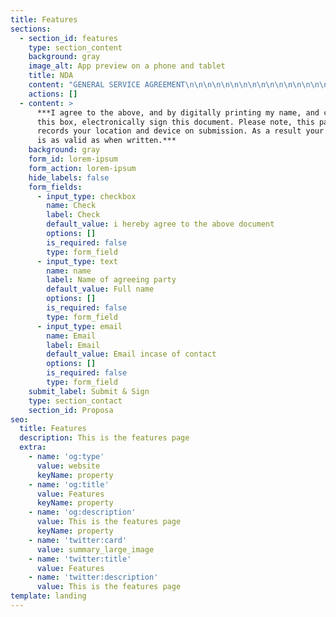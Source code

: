 ```yaml
---
title: Features
sections:
  - section_id: features
    type: section_content
    background: gray
    image_alt: App preview on a phone and tablet
    title: NDA
    content: "GENERAL SERVICE AGREEMENT\n\n\n\n\n\n\n\n\n\n\n\n\n\n\n\n\n\n\n\n\n\n\n\n\n\n\n\n\n\n\n\n\n\n\n\n\n\n\n\n\n\n\n\n\n\nTHIS GENERAL SERVICE AGREEMENT (the \"Agreement\") dated ‘Date\n\nBETWEEN:\n\nGairloch Hotel and Inn\n\n(the \"Client\")\n\n\\- AND -\n\nOn Devs Ltd, of 27 Old Gloucester Street, London, United Kingdom, WC1N 3AX\n\n(the \"Contractor\").\n\n(individually and collectively the \"Contractor\") < Use our names not the business\n\nBACKGROUND:\n\nA. The Client is of the opinion that the Contractor has the necessary qualifications, experience\n\nand abilities to provide services to the Client.\n\nB. The Contractor is agreeable to providing such services to the Client on the terms and\n\nconditions set out in this Agreement.\n\nIN CONSIDERATION OF the matters described above and of the mutual benefits and obligations\n\nset forth in this Agreement, the receipt and sufficiency of which consideration is hereby\n\nacknowledged, the Client and the Contractor (individually the \"Party\" and collectively the \"Parties\"\n\nto this Agreement) agree as follows:\n\nServices Provided\n\n1\\. The Client hereby agrees to engage the Contractor to provide the Client with services (the\n\n\"Services\") consisting of:\n\nServices to provide include:\n\n\_\_\_\_\_\_Consultancy\n\n\_\_\_\_\_\_Websites and extended web services.\n\n2\\. The Services will also include any other tasks which the Parties may agree on. The Contractor hereby agrees to provide such Services to the Client.\_\n\nTerm of Agreement\n\n3\\. The term of this Agreement (the \"Term\") will begin on the date of this Agreement and will\n\nremain in full force and effect indefinitely until terminated as provided in this Agreement.\n\n4\\. In the event that either Party wishes to terminate this Agreement, that Party will be required to\n\nprovide at least 30 days' notice to the other Party.\n\n5\\. In the event that either Party breaches a material provision under this Agreement, the non defaulting. Party may terminate this Agreement and require the defaulting Party to indemnify\n\nthe non-defaulting Party against all reasonable damages.\n\n6\\. This Agreement may be terminated at any time by mutual agreement of the Parties.\n\n7\\. Except as otherwise provided in this Agreement, the obligations of the Contractor will end\n\nupon the termination of this Agreement.\n\nPerformance\n\n8\\. The Parties agree to do everything necessary to ensure that the terms of this Agreement take\n\neffect.\n\nCurrency\n\n9\\. Except as otherwise provided in this Agreement, all monetary amounts referred to in this\n\nAgreement are in UK Pounds.\n\nCompensation\n\n10\\. For the services rendered by the Contractor as required by this Agreement, the Client will\n\nprovide compensation (the \"Compensation\") to the Contractor for the flat fee of £7,600.\n\n11\\. A deposit of £1,650 (the \"Deposit\") will be payable to the Contractor before any work\n\nwill begin. Remaining scheduled payments to be made until a total of £7,600 is met.\_\n\n12\\. The Compensation will be payable on a monthly basis, while this Agreement is in force.\n\n13\\. The Compensation as stated in this Agreement does not include value added tax, or other\n\napplicable duties as may be required by law. Any value added tax and duties required by law\n\nwill be charged to the Client in addition to the Compensation.\n\nReimbursement of Expenses\n\n14\\. In connection with providing the Services hereunder, the Contractor will only be reimbursed for expenses that have been approved in advance.\n\n15\\. The Contractor will furnish vouchers to the Client for all such expenses.\n\nConfidentiality\n\n16\\. Confidential information (the \"Confidential Information\") refers to any data or information\n\nrelating to the Client, whether business or personal, which would reasonably be considered to\n\nbe private or proprietary to the Client and that is not generally known and where the release of\n\nthat Confidential Information could reasonably be expected to cause harm to the Client.\n\n17\\. The Contractor agrees that it will not disclose, divulge, reveal, report or use, for any purpose, any Confidential Information which the Contractor has obtained, except as authorized by the Client. This obligation will survive the expiration or termination of this Agreement and will\n\ncontinue indefinitely.\n\n18\\. All written and oral information and materials disclosed or provided by the Client to the\n\nContractor under this Agreement is Confidential Information regardless of whether it was\n\nprovided before or after the date of this Agreement or how it was provided to the Contractor.\n\n.\n\nNon-Competition\n\n19\\. Other than with the express written consent of the Client, which will not be unreasonably\n\nwithheld, the Contractor will not be directly or indirectly involved with a business which is in\n\ndirect competition with the particular business line of the Client, divert or attempt to divert\n\nfrom the Client any business the Client has enjoyed, solicited, or attempted to solicit, from\n\nother individuals or corporations, prior to the expiration or termination of this Agreement.\n\nThis obligation will end on the expiration or termination of this Agreement.\n\nOwnership of Materials and Intellectual Property\n\n20\\. All intellectual property and related materials (the \"Intellectual Property\") including any\n\nrelated work in progress that is developed or produced under this Agreement, will be the\n\nproperty of the Contractor. The Client is granted a non-exclusive limited-use license of this\n\nIntellectual Property.\n\n21\\. Title, copyright, intellectual property rights and distribution rights of the Intellectual Property\n\nremain exclusively with the Contractor.\n\nReturn of Property\n\n22\\. Upon the expiry or termination of this Agreement, the Contractor will return to the Client any\n\nproperty, documentation, records, or Confidential Information which is the property of the Client.\n\nCapacity/Independent Contractor\n\n23\\. In providing the Services under this Agreement it is expressly agreed that the Contractor is\n\nacting as an independent contractor and not as an employee. The Contractor and the Client\n\nacknowledge that this Agreement does not create a partnership or joint venture between them,\n\nand is exclusively a contract for service.\n\nNotice\n\n24\\. All notices, requests, demands or other communications required or permitted by the terms of this Agreement will be given in writing and delivered to the Parties of this Agreement as\n\nFollows:\n\nA.\n\nGairloch Hotel and Inn\n\n5 Bankside Crosfield Street, Warrington, United Kingdom, WA1 1UP\n\nB.\_\n\nOnDevs Ltd\n\n27 Old Gloucester St, London,\_ WC1N 3AX\n\nor to such other address as any Party may from time to time notify the other.\n\nIndemnification\n\n25\\. Except to the extent paid in settlement from any applicable insurance policies, and to the\n\nextent permitted by applicable law, each Party agrees to indemnify and hold harmless the\n\nother Party, and its respective affiliates, officers, agents, employees, and permitted successors\n\nand assigns against any and all claims, losses, damages, liabilities, penalties, punitive\n\ndamages, expenses, reasonable legal fees and costs of any kind or amount whatsoever, which\n\nresult from or arise out of any act or omission of the indemnifying party, its respective\n\naffiliates, officers, agents, employees, and permitted successors and assigns that occurs in\n\nconnection with this Agreement. This indemnification will survive the termination of this Agreement.\n\nLegal Expenses\n\n26\\. In the event that legal action is brought to enforce or interpret any term of this Agreement, the prevailing Party will be entitled to recover, in addition to any other damages or award, all\n\nreasonable legal costs and fees associated with the action.\n\nModification of Agreement\n\n27\\. Any amendment or modification of this Agreement or additional obligation assumed by either\n\nParty in connection with this Agreement will only be binding if evidenced in writing signed\n\nby each Party or an authorized representative of each Party.\n\nTime of the Essence\n\n28\\. Time is of the essence in this Agreement. No extension or variation of this Agreement will\n\noperate as a waiver of this provision.\n\nAssignment\n\n29\\. The Contractor will not voluntarily, or by operation of law, assign or otherwise transfer its\n\nobligations under this Agreement without the prior written consent of the Client.\n\nEntire Agreement\n\n30\\. It is agreed that there is no representation, warranty, collateral agreement or condition\n\naffecting this Agreement except as expressly provided in this Agreement.\n\nEnurement\n\n31\\. This Agreement will enure to the benefit of and be binding on the Parties and their respective heirs, executors, administrators, successors and permitted assigns.\n\nTitles/Headings\n\n32\\. Headings are inserted for the convenience of the Parties only and are not to be considered\n\nwhen interpreting this Agreement.\n\nGender\n\n33\\. Words in the singular mean and include the plural and vice versa. Words in the masculine\n\nmean and include the feminine and vice versa.\n\nGoverning Law\n\n34\\. It is the intention of the Parties to this Agreement that this Agreement and the performance\n\nunder this Agreement, and all suits and special proceedings under this Agreement, be\n\nconstrued in accordance with and governed, to the exclusion of the law of any other forum, by\n\nthe laws of England, without regard to the jurisdiction in which any action or special\n\nproceeding may be instituted.\n\nSeverability\n\n35\\. In the event that any of the provisions of this Agreement are held to be invalid or\n\nunenforceable in whole or in part, all other provisions will nevertheless continue to be valid\n\nand enforceable with the invalid or unenforceable parts severed from the remainder of this Agreement.\n\nWaiver\n\n36\\. The waiver by either Party of a breach, default, delay or omission of any of the provisions of\n\nthis Agreement by the other Party will not be construed as a waiver of any subsequent breach\n\nof the same or other provisions.\n\nIN WITNESS WHEREOF the Parties have duly affixed their signatures under hand and seal on this ‘Date’\n\nClient\n\nPer:\\__\\__\\__\\__\\__\\__\\__\\__\\__\\__\\__\\__\\__\\__\n\n(Seal)\n\nOnDevs Ltd\n\nPer:\\__\\__\\__\\__\\__\\__\\__\\__\\__\\__\\__\\__\\__\\__\n\n(Seal)\n"
    actions: []
  - content: >
      ***I agree to the above, and by digitally printing my name, and checking
      this box, electronically sign this document. Please note, this page
      records your location and device on submission. As a result your signature
      is as valid as when written.***
    background: gray
    form_id: lorem-ipsum
    form_action: lorem-ipsum
    hide_labels: false
    form_fields:
      - input_type: checkbox
        name: Check
        label: Check
        default_value: i hereby agree to the above document
        options: []
        is_required: false
        type: form_field
      - input_type: text
        name: name
        label: Name of agreeing party
        default_value: Full name
        options: []
        is_required: false
        type: form_field
      - input_type: email
        name: Email
        label: Email
        default_value: Email incase of contact
        options: []
        is_required: false
        type: form_field
    submit_label: Submit & Sign
    type: section_contact
    section_id: Proposa
seo:
  title: Features
  description: This is the features page
  extra:
    - name: 'og:type'
      value: website
      keyName: property
    - name: 'og:title'
      value: Features
      keyName: property
    - name: 'og:description'
      value: This is the features page
      keyName: property
    - name: 'twitter:card'
      value: summary_large_image
    - name: 'twitter:title'
      value: Features
    - name: 'twitter:description'
      value: This is the features page
template: landing
---
```

